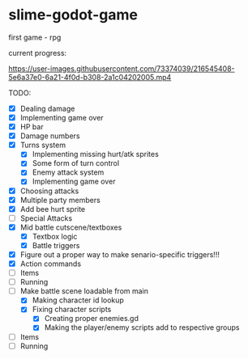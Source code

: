 # slime-godot-game
first game - rpg

current progress:

https://user-images.githubusercontent.com/73374039/216545408-5e6a37e0-6a21-4f0d-b308-2a1c04202005.mp4



TODO:
- [x] Dealing damage
- [x] Implementing game over
- [x] HP bar
- [x] Damage numbers
- [x] Turns system
	- [x] Implementing missing hurt/atk sprites
	- [x] Some form of turn control
	- [x] Enemy attack system
    - [x] Implementing game over
- [x] Choosing attacks
- [x] Multiple party members
- [x] Add bee hurt sprite
- [ ] Special Attacks
- [x] Mid battle cutscene/textboxes
    - [x] Textbox logic
    - [x] Battle triggers
- [x] Figure out a proper way to make senario-specific triggers!!!
- [x] Action commands
- [ ] Items
- [ ] Running
- [ ] Make battle scene loadable from main
    - [x] Making character id lookup
    - [x] Fixing character scripts
        - [x] Creating proper enemies.gd
        - [x] Making the player/enemy scripts add to respective groups
- [ ] Items
- [ ] Running
